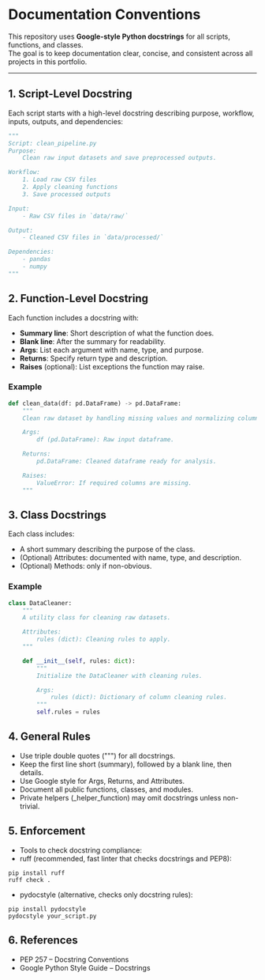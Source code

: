 # Documentation Conventions

This repository uses **Google-style Python docstrings** for all scripts, functions, and classes.  
The goal is to keep documentation clear, concise, and consistent across all projects in this portfolio.

---

## 1. Script-Level Docstring

Each script starts with a high-level docstring describing purpose, workflow, inputs, outputs, and dependencies:

```python
"""
Script: clean_pipeline.py
Purpose:
    Clean raw input datasets and save preprocessed outputs.

Workflow:
    1. Load raw CSV files
    2. Apply cleaning functions
    3. Save processed outputs

Input:
    - Raw CSV files in `data/raw/`

Output:
    - Cleaned CSV files in `data/processed/`

Dependencies:
    - pandas
    - numpy
"""
```
## 2. Function-Level Docstring

Each function includes a docstring with:

- **Summary line**: Short description of what the function does.  
- **Blank line**: After the summary for readability.  
- **Args**: List each argument with name, type, and purpose.  
- **Returns**: Specify return type and description.  
- **Raises** (optional): List exceptions the function may raise.

### Example
```python
def clean_data(df: pd.DataFrame) -> pd.DataFrame:
    """
    Clean raw dataset by handling missing values and normalizing column names.

    Args:
        df (pd.DataFrame): Raw input dataframe.

    Returns:
        pd.DataFrame: Cleaned dataframe ready for analysis.

    Raises:
        ValueError: If required columns are missing.
    """
```
## 3. Class Docstrings

Each class includes:
- A short summary describing the purpose of the class.
- (Optional) Attributes: documented with name, type, and description.
- (Optional) Methods: only if non-obvious.

### Example
```python
class DataCleaner:
    """
    A utility class for cleaning raw datasets.

    Attributes:
        rules (dict): Cleaning rules to apply.
    """

    def __init__(self, rules: dict):
        """
        Initialize the DataCleaner with cleaning rules.

        Args:
            rules (dict): Dictionary of column cleaning rules.
        """
        self.rules = rules
```

## 4. General Rules

- Use triple double quotes (""") for all docstrings.
- Keep the first line short (summary), followed by a blank line, then details.
- Use Google style for Args, Returns, and Attributes.
- Document all public functions, classes, and modules.
- Private helpers (_helper_function) may omit docstrings unless non-trivial.

## 5. Enforcement

- Tools to check docstring compliance:
- ruff (recommended, fast linter that checks docstrings and PEP8):
```
pip install ruff
ruff check .
```
- pydocstyle (alternative, checks only docstring rules):
```
pip install pydocstyle
pydocstyle your_script.py
```
## 6. References

- PEP 257 – Docstring Conventions
- Google Python Style Guide – Docstrings